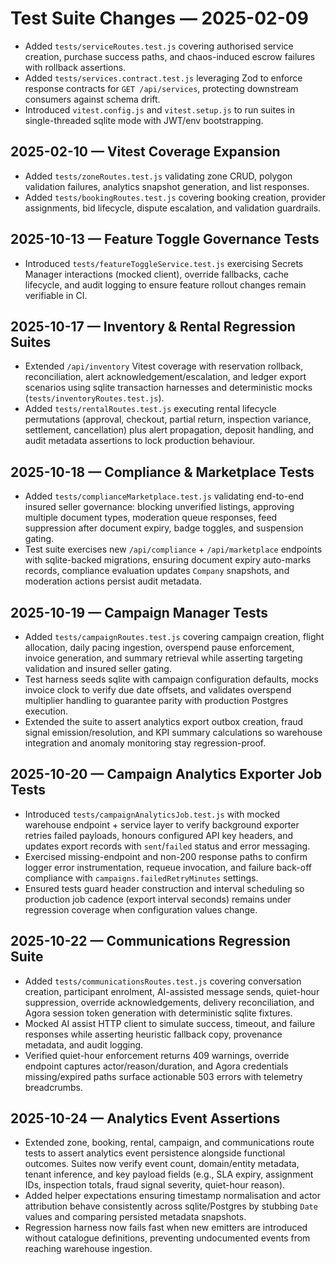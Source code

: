 # Test Suite Changes — 2025-02-09

- Added `tests/serviceRoutes.test.js` covering authorised service creation, purchase success paths, and chaos-induced escrow failures with rollback assertions.
- Added `tests/services.contract.test.js` leveraging Zod to enforce response contracts for `GET /api/services`, protecting downstream consumers against schema drift.
- Introduced `vitest.config.js` and `vitest.setup.js` to run suites in single-threaded sqlite mode with JWT/env bootstrapping.
## 2025-02-10 — Vitest Coverage Expansion
- Added `tests/zoneRoutes.test.js` validating zone CRUD, polygon validation failures, analytics snapshot generation, and list responses.
- Added `tests/bookingRoutes.test.js` covering booking creation, provider assignments, bid lifecycle, dispute escalation, and validation guardrails.

## 2025-10-13 — Feature Toggle Governance Tests
- Introduced `tests/featureToggleService.test.js` exercising Secrets Manager interactions (mocked client), override fallbacks, cache lifecycle, and audit logging to ensure feature rollout changes remain verifiable in CI.

## 2025-10-17 — Inventory & Rental Regression Suites
- Extended `/api/inventory` Vitest coverage with reservation rollback, reconciliation, alert acknowledgement/escalation, and ledger export scenarios using sqlite transaction harnesses and deterministic mocks (`tests/inventoryRoutes.test.js`).
- Added `tests/rentalRoutes.test.js` executing rental lifecycle permutations (approval, checkout, partial return, inspection variance, settlement, cancellation) plus alert propagation, deposit handling, and audit metadata assertions to lock production behaviour.

## 2025-10-18 — Compliance & Marketplace Tests
- Added `tests/complianceMarketplace.test.js` validating end-to-end insured seller governance: blocking unverified listings, approving multiple document types, moderation queue responses, feed suppression after document expiry, badge toggles, and suspension gating.
- Test suite exercises new `/api/compliance` + `/api/marketplace` endpoints with sqlite-backed migrations, ensuring document expiry auto-marks records, compliance evaluation updates `Company` snapshots, and moderation actions persist audit metadata.

## 2025-10-19 — Campaign Manager Tests
- Added `tests/campaignRoutes.test.js` covering campaign creation, flight allocation, daily pacing ingestion, overspend pause enforcement, invoice generation, and summary retrieval while asserting targeting validation and insured seller gating.
- Test harness seeds sqlite with campaign configuration defaults, mocks invoice clock to verify due date offsets, and validates overspend multiplier handling to guarantee parity with production Postgres execution.
- Extended the suite to assert analytics export outbox creation, fraud signal emission/resolution, and KPI summary calculations so warehouse integration and anomaly monitoring stay regression-proof.

## 2025-10-20 — Campaign Analytics Exporter Job Tests
- Introduced `tests/campaignAnalyticsJob.test.js` with mocked warehouse endpoint + service layer to verify background exporter retries failed payloads, honours configured API key headers, and updates export records with `sent`/`failed` status and error messaging.
- Exercised missing-endpoint and non-200 response paths to confirm logger error instrumentation, requeue invocation, and failure back-off compliance with `campaigns.failedRetryMinutes` settings.
- Ensured tests guard header construction and interval scheduling so production job cadence (export interval seconds) remains under regression coverage when configuration values change.

## 2025-10-22 — Communications Regression Suite
- Added `tests/communicationsRoutes.test.js` covering conversation creation, participant enrolment, AI-assisted message sends, quiet-hour suppression, override acknowledgements, delivery reconciliation, and Agora session token generation with deterministic sqlite fixtures.
- Mocked AI assist HTTP client to simulate success, timeout, and failure responses while asserting heuristic fallback copy, provenance metadata, and audit logging.
- Verified quiet-hour enforcement returns 409 warnings, override endpoint captures actor/reason/duration, and Agora credentials missing/expired paths surface actionable 503 errors with telemetry breadcrumbs.

## 2025-10-24 — Analytics Event Assertions
- Extended zone, booking, rental, campaign, and communications route tests to assert analytics event persistence alongside functional outcomes. Suites now verify event count, domain/entity metadata, tenant inference, and key payload fields (e.g., SLA expiry, assignment IDs, inspection totals, fraud signal severity, quiet-hour reason).
- Added helper expectations ensuring timestamp normalisation and actor attribution behave consistently across sqlite/Postgres by stubbing `Date` values and comparing persisted metadata snapshots.
- Regression harness now fails fast when new emitters are introduced without catalogue definitions, preventing undocumented events from reaching warehouse ingestion.
